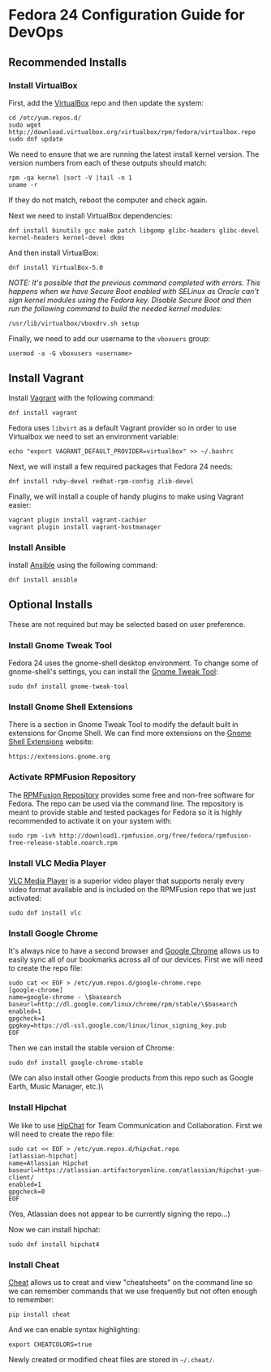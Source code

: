 # Fedora 24 Configuration Guide for DevOps 

## Recommended Installs

### Install VirtualBox

First, add the [VirtualBox](https://www.virtualbox.org/wiki/Documentation) repo and then update the system:

	cd /etc/yum.repos.d/
	sudo wget http://download.virtualbox.org/virtualbox/rpm/fedora/virtualbox.repo
	sudo dnf update

We need to ensure that we are running the latest install kernel version. The version numbers from each of these outputs should match:

	rpm -qa kernel |sort -V |tail -n 1
	uname -r

If they do not match, reboot the computer and check again.

Next we need to install VirtualBox dependencies:

	dnf install binutils gcc make patch libgomp glibc-headers glibc-devel kernel-headers kernel-devel dkms
	
And then install VirtualBox:

	dnf install VirtualBox-5.0

*NOTE: It's possible that the previous command completed with errors. This happens when we have Secure Boot enabled with SELinux as Oracle can't sign kernel modules using the Fedora key.  Disable Secure Boot and then run the following command to build the needed kernel modules:*

	/usr/lib/virtualbox/vboxdrv.sh setup

Finally, we need to add our username to the `vboxuers` group:

	usermod -a -G vboxusers <username>

## Install Vagrant

Install [Vagrant](https://www.vagrantup.com/) with the following command:

	dnf install vagrant

Fedora uses `libvirt` as a default Vagrant provider so in order to use Virtualbox we need to set an environment variable:

	echo "export VAGRANT_DEFAULT_PROVIDER=virtualbox" >> ~/.bashrc

Next, we will install a few required packages that Fedora 24 needs:

	dnf install ruby-devel redhat-rpm-config zlib-devel

Finally, we will install a couple of handy plugins to make using Vagrant easier:

	vagrant plugin install vagrant-cachier
	vagrant plugin install vagrant-hostmanager

### Install Ansible

Install [Ansible](https://www.ansible.com/) using the following command:

	dnf install ansible

## Optional Installs

These are not required but may be selected based on user preference.

### Install Gnome Tweak Tool

Fedora 24 uses the gnome-shell desktop environment. To change some of gnome-shell's settings, you can install the [Gnome Tweak Tool](https://wiki.gnome.org/Apps/GnomeTweakTool): 	

	sudo dnf install gnome-tweak-tool

### Install Gnome Shell Extensions

There is a section in Gnome Tweak Tool to modify the default built in extensions for Gnome Shell. We can find more extensions on the [Gnome Shell Extensions](https://extensions.gnome.org/about/) website:

	https://extensions.gnome.org

### Activate RPMFusion Repository

The [RPMFusion Repository](http://rpmfusion.org/) provides some free and non-free software for Fedora. The repo can be used via the command line. The repository is meant to provide stable and tested packages for Fedora so it is highly recommended to activate it on your system with:

	sudo rpm -ivh http://download1.rpmfusion.org/free/fedora/rpmfusion-free-release-stable.noarch.rpm


### Install VLC Media Player

[VLC Media Player](http://www.videolan.org/vlc/index.html) is a superior video player that supports neraly every video format available and is included on the RPMFusion repo that we just activated:

	sudo dnf install vlc

### Install Google Chrome

It's always nice to have a second browser and [Google Chrome](https://www.google.com/chrome/browser/desktop/) allows us to easily sync all of our bookmarks across all of our devices. First we will need to create the repo file:

	sudo cat << EOF > /etc/yum.repos.d/google-chrome.repo
	[google-chrome]
	name=google-chrome - \$basearch
	baseurl=http://dl.google.com/linux/chrome/rpm/stable/\$basearch
	enabled=1
	gpgcheck=1
	gpgkey=https://dl-ssl.google.com/linux/linux_signing_key.pub
	EOF

Then we can install the stable version of Chrome:

	sudo dnf install google-chrome-stable

(We can also install other Google products from this repo such as Google Earth, Music Manager, etc.)\

### Install Hipchat 

We like to use [HipChat](https://www.hipchat.com/) for Team Communication and Collaboration. First we will need to create the repo file:

	sudo cat << EOF > /etc/yum.repos.d/hipchat.repo
	[atlassian-hipchat]
	name=Atlassian Hipchat
	baseurl=https://atlassian.artifactoryonline.com/atlassian/hipchat-yum-client/
	enabled=1
	gpgcheck=0
	EOF

(Yes, Atlassian does not appear to be currently signing the repo...)

Now we can install hipchat:

	sudo dnf install hipchat4

### Install Cheat

[Cheat](https://github.com/chrisallenlane/cheat) allows us to creat and view "cheatsheets" on the command line so we can remember commands that we use frequently but not often enough to remember:

	pip install cheat

And we can enable syntax highlighting:

	export CHEATCOLORS=true

Newly created or modified cheat files are stored in `~/.cheat/`.
